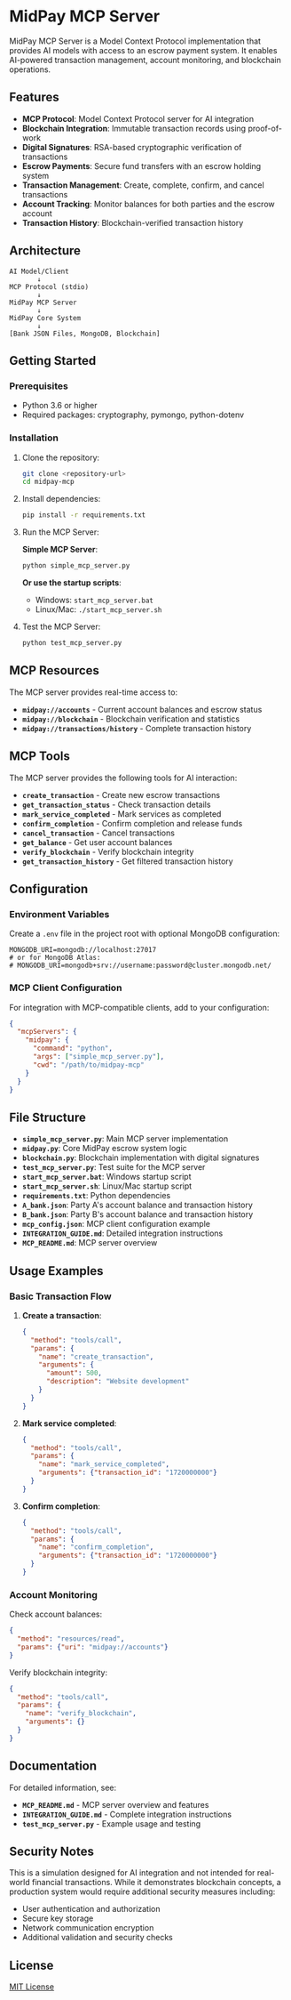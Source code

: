 # MidPay MCP Server

MidPay MCP Server is a Model Context Protocol implementation that provides AI models with access to an escrow payment system. It enables AI-powered transaction management, account monitoring, and blockchain operations.

## Features

- **MCP Protocol**: Model Context Protocol server for AI integration
- **Blockchain Integration**: Immutable transaction records using proof-of-work
- **Digital Signatures**: RSA-based cryptographic verification of transactions
- **Escrow Payments**: Secure fund transfers with an escrow holding system
- **Transaction Management**: Create, complete, confirm, and cancel transactions
- **Account Tracking**: Monitor balances for both parties and the escrow account
- **Transaction History**: Blockchain-verified transaction history

## Architecture

```
AI Model/Client
       ↓
MCP Protocol (stdio)
       ↓
MidPay MCP Server
       ↓
MidPay Core System
       ↓
[Bank JSON Files, MongoDB, Blockchain]
```

## Getting Started

### Prerequisites

- Python 3.6 or higher
- Required packages: cryptography, pymongo, python-dotenv

### Installation

1. Clone the repository:
   ```bash
   git clone <repository-url>
   cd midpay-mcp
   ```

2. Install dependencies:
   ```bash
   pip install -r requirements.txt
   ```

3. Run the MCP Server:

   **Simple MCP Server**:
   ```bash
   python simple_mcp_server.py
   ```
   
   **Or use the startup scripts**:
   - Windows: `start_mcp_server.bat`
   - Linux/Mac: `./start_mcp_server.sh`

4. Test the MCP Server:
   ```bash
   python test_mcp_server.py
   ```

## MCP Resources

The MCP server provides real-time access to:

- **`midpay://accounts`** - Current account balances and escrow status
- **`midpay://blockchain`** - Blockchain verification and statistics  
- **`midpay://transactions/history`** - Complete transaction history

## MCP Tools

The MCP server provides the following tools for AI interaction:

- **`create_transaction`** - Create new escrow transactions
- **`get_transaction_status`** - Check transaction details
- **`mark_service_completed`** - Mark services as completed
- **`confirm_completion`** - Confirm completion and release funds
- **`cancel_transaction`** - Cancel transactions
- **`get_balance`** - Get user account balances
- **`verify_blockchain`** - Verify blockchain integrity
- **`get_transaction_history`** - Get filtered transaction history

## Configuration

### Environment Variables

Create a `.env` file in the project root with optional MongoDB configuration:

```env
MONGODB_URI=mongodb://localhost:27017
# or for MongoDB Atlas:
# MONGODB_URI=mongodb+srv://username:password@cluster.mongodb.net/
```

### MCP Client Configuration

For integration with MCP-compatible clients, add to your configuration:

```json
{
  "mcpServers": {
    "midpay": {
      "command": "python",
      "args": ["simple_mcp_server.py"],
      "cwd": "/path/to/midpay-mcp"
    }
  }
}
```

## File Structure

- **`simple_mcp_server.py`**: Main MCP server implementation
- **`midpay.py`**: Core MidPay escrow system logic
- **`blockchain.py`**: Blockchain implementation with digital signatures
- **`test_mcp_server.py`**: Test suite for the MCP server
- **`start_mcp_server.bat`**: Windows startup script
- **`start_mcp_server.sh`**: Linux/Mac startup script
- **`requirements.txt`**: Python dependencies
- **`A_bank.json`**: Party A's account balance and transaction history
- **`B_bank.json`**: Party B's account balance and transaction history
- **`mcp_config.json`**: MCP client configuration example
- **`INTEGRATION_GUIDE.md`**: Detailed integration instructions
- **`MCP_README.md`**: MCP server overview

## Usage Examples

### Basic Transaction Flow

1. **Create a transaction**:
   ```json
   {
     "method": "tools/call",
     "params": {
       "name": "create_transaction",
       "arguments": {
         "amount": 500,
         "description": "Website development"
       }
     }
   }
   ```

2. **Mark service completed**:
   ```json
   {
     "method": "tools/call",
     "params": {
       "name": "mark_service_completed",
       "arguments": {"transaction_id": "1720000000"}
     }
   }
   ```

3. **Confirm completion**:
   ```json
   {
     "method": "tools/call",
     "params": {
       "name": "confirm_completion",
       "arguments": {"transaction_id": "1720000000"}
     }
   }
   ```

### Account Monitoring

Check account balances:
```json
{
  "method": "resources/read",
  "params": {"uri": "midpay://accounts"}
}
```

Verify blockchain integrity:
```json
{
  "method": "tools/call",
  "params": {
    "name": "verify_blockchain",
    "arguments": {}
  }
}
```

## Documentation

For detailed information, see:
- **`MCP_README.md`** - MCP server overview and features
- **`INTEGRATION_GUIDE.md`** - Complete integration instructions
- **`test_mcp_server.py`** - Example usage and testing

## Security Notes

This is a simulation designed for AI integration and not intended for real-world financial transactions. While it demonstrates blockchain concepts, a production system would require additional security measures including:

- User authentication and authorization
- Secure key storage
- Network communication encryption
- Additional validation and security checks

## License

[MIT License](LICENSE)